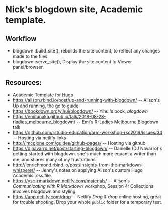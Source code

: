 # Nick's blogdown site, Academic template.

## Workflow
* blogdown::build_site(), rebuilds the site content, to reflect any changes made to the files.
* blogdown::serve_site(), Display the site content to Viewer panel/browser.


## Resources:
* Academic Template for [Hugo](https://github.com/gohugoio/hugo)
* https://alison.rbind.io/post/up-and-running-with-blogdown/ -- Alison's Up and running, the go to guide
* https://bookdown.org/yihui/blogdown/ -- Yihui's book, _blogdown_
* https://emitanaka.github.io/talk/2018-08-28-rladies_melbourne_blogdown/ -- Emi's R-Ladies Melbourne Blogdown talk
* https://github.com/rstudio-education/arm-workshop-rsc2019/issues/34 -- Hosting via netlify links
* http://jmcglone.com/guides/github-pages/ -- Hosting via github
* https://djnavarro.net/post/starting-blogdown/ -- Danielle (DJ Navarro)'s getting started with blogdown. she's much more equant a writer than me, and shares many of my frustrations.
* http://jenrichmond.rbind.io/post/insights-from-the-markdown-whisperer/ -- Jenny's notes on applying Alison's custom Hugo Academic .css file.
* https://ysc-rmarkdown.netlify.com/materials/ -- Alison's _Communicating with R Markdown_ workshop, Session 4: Collections involves blogdown and styling. 
* https://app.netlify.com/drop -- Netlify _Drag & drop_ online hosting, great for trouble shooting. Drop your whole `public` folder for a temporary test.